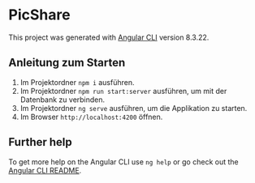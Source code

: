 # PicShare

This project was generated with [Angular CLI](https://github.com/angular/angular-cli) version 8.3.22.

## Anleitung zum Starten

1. Im Projektordner `npm i` ausführen.
2. Im Projektordner `npm run start:server` ausführen, um mit der Datenbank zu verbinden.
3. Im Projektordner `ng serve` ausführen, um die Applikation zu starten.
4. Im Browser `http://localhost:4200` öffnen.

## Further help

To get more help on the Angular CLI use `ng help` or go check out the [Angular CLI README](https://github.com/angular/angular-cli/blob/master/README.md).
